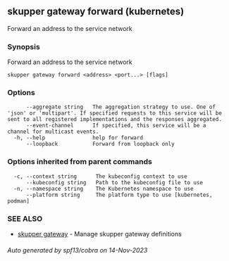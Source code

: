 ## skupper gateway forward (kubernetes)
Forward an address to the service network

### Synopsis

Forward an address to the service network

```
skupper gateway forward <address> <port...> [flags]
```

### Options

```
      --aggregate string   The aggregation strategy to use. One of 'json' or 'multipart'. If specified requests to this service will be sent to all registered implementations and the responses aggregated.
      --event-channel      If specified, this service will be a channel for multicast events.
  -h, --help               help for forward
      --loopback           Forward from loopback only
```

### Options inherited from parent commands

```
  -c, --context string      The kubeconfig context to use
      --kubeconfig string   Path to the kubeconfig file to use
  -n, --namespace string    The Kubernetes namespace to use
      --platform string     The platform type to use [kubernetes, podman]
```

### SEE ALSO

* [skupper gateway](skupper_gateway.md)	 - Manage skupper gateway definitions

###### Auto generated by spf13/cobra on 14-Nov-2023
